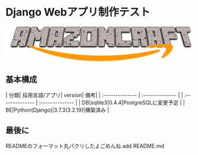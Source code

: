 # Django Webアプリ制作テスト
![amazoncraft.png](./media/amazoncraft.png)
<br>

## 基本構成
| 分類| 採用言語/アプリ| version| 備考|
| :-------------- | :-------------- |
| :-------------- | :-------------- |
| DB|sqlite3|0.4.4|PostgreSQLに変更予定
|
| BE|Python(Django)|3.7.3(3.2.19)|構築済み
|
<br>
## 

##

## 最後に
READMEのフォーマット丸パクリしたよごめんね
add README.md